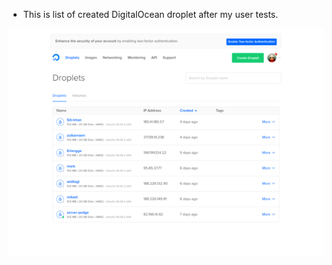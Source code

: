 * This is list of created DigitalOcean droplet after my user tests.

![./20170529-2008-cet-digital-ocean-participants-droplet-1.png](./20170529-2008-cet-digital-ocean-participants-droplet-1.png)